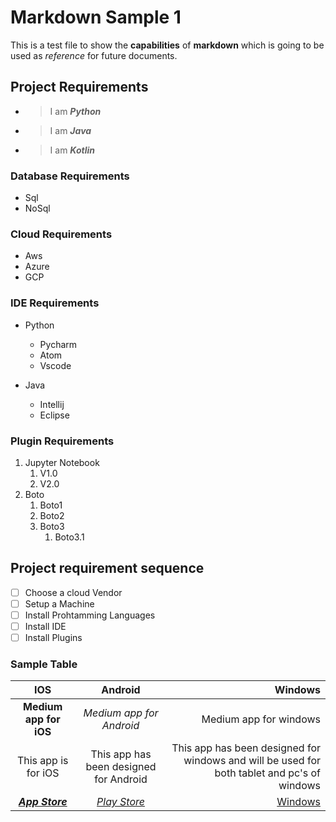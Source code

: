 # Markdown Sample 1

This is a test file to show the **capabilities** of __markdown__ which is going to be used as _reference_ for future documents.



## Project Requirements

- > I am **_Python_**
- > I am **_Java_**
- > I am __*Kotlin*__

###  Database Requirements
- Sql
- NoSql

### Cloud Requirements
* Aws
* Azure
* GCP

### IDE Requirements
+ Python
   - Pycharm
   - Atom
   - Vscode
   
+ Java
   - Intellij
   - Eclipse
  

### Plugin Requirements
1. Jupyter Notebook
   1. V1.0
   2. V2.0
2. Boto
   1. Boto1
   2. Boto2
   3. Boto3
      1. Boto3.1

## Project requirement sequence

* [ ] Choose a cloud Vendor
* [ ] Setup a Machine
* [ ] Install Prohtamming Languages
* [ ] Install IDE
* [ ] Install Plugins

### Sample Table

IOS | Android | Windows
:---:|:---:|---:
**Medium app for iOS** | *Medium app for Android* | Medium app for windows
This app is for iOS | This app has been designed for Android | This app has been designed for windows and will be used for both tablet and pc's of windows
[**_App Store_**](https://apps.apple.com/us/app/medium/id828256236) | [*Play Store*](https://play.google.com/store/apps/details?id=com.medium.reader&hl=en_IN) | [Windows](https://www.microsoft.com/en-in/p/fast-access-mediumcom/9mz8gwk17041?activetab=pivot:overviewtab)

